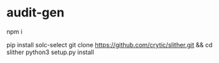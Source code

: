 # audit-gen

npm i

pip install solc-select
git clone https://github.com/crytic/slither.git && cd slither
python3 setup.py install